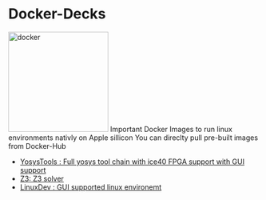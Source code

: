 # Docker-Decks

<img src="https://cdn.freebiesupply.com/logos/large/2x/docker-logo-png-transparent.png" alt="docker" width="200"/>
Important Docker Images to run linux environments nativly on Apple sillicon
You can direclty pull pre-built images from Docker-Hub

* [YosysTools : Full yosys tool chain with ice40 FPGA support with GUI support](https://github.com/Archfx/docker-decks/tree/master/YosysTools)
* [Z3: Z3 solver](https://github.com/Archfx/docker-decks/tree/master/Z3)
* [LinuxDev : GUI supported linux environemt](https://github.com/Archfx/docker-decks/tree/master/LinuxDev)